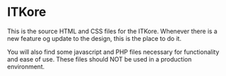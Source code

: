 # ITKore

This is the source HTML and CSS files for the ITKore. Whenever there is a new feature og update to the design, this is the place to do it.

You will also find some javascript and PHP files necessary for functionality and ease of use. These files should NOT be used in a production environment.
